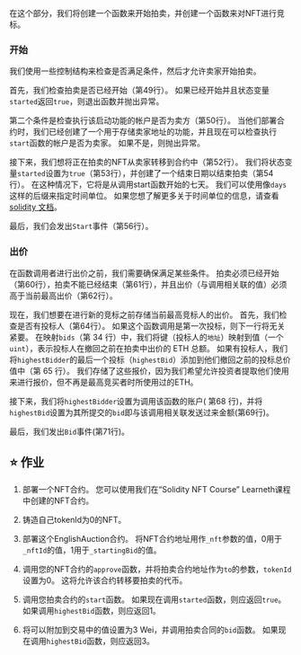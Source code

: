 在这个部分，我们将创建一个函数来开始拍卖，并创建一个函数来对NFT进行竞标。

### 开始

我们使用一些控制结构来检查是否满足条件，然后才允许卖家开始拍卖。

首先，我们检查拍卖是否已经开始（第49行）。 如果已经开始并且状态变量`started`返回`true`，则退出函数并抛出异常。

第二个条件是检查执行该启动功能的帐户是否为卖方（第50行）。 当他们部署合约时，我们已经创建了一个用于存储卖家地址的功能，并且现在可以检查执行`start`函数的帐户是否为卖家。 如果不是，则抛出异常。

接下来，我们想将正在拍卖的NFT从卖家转移到合约中（第52行）。
我们将状态变量`started`设置为`true`（第53行），并创建了一个结束日期以结束拍卖（第54行）。 在这种情况下，它将是从调用start函数开始的七天。 我们可以使用像`days`这样的后缀来指定时间单位。 如果您想了解更多关于时间单位的信息，请查看<a href="https://docs.soliditylang.org/en/latest/units-and-global-variables.html#time-units" target="_blank">solidity 文档</a>。

最后，我们会发出`Start`事件（第56行）。

### 出价

在函数调用者进行出价之前，我们需要确保满足某些条件。 拍卖必须已经开始（第60行），拍卖不能已经结束（第61行），并且出价（与调用相关联的值）必须高于当前最高出价（第62行）。

现在，我们想要在进行新的竞标之前存储当前最高竞标人的出价。
首先，我们检查是否有投标人（第64行）。 如果这个函数调用是第一次投标，则下一行将无关紧要。
在映射`bids`（第 34 行）中，我们将键（投标人的`地址`）映射到值（一个`uint`），表示投标人在撤回之前在拍卖中出价的 ETH 总额。
如果有投标人，我们将`highestBidder`的最后一个投标（`highestBid`）添加到他们撤回之前的投标总价值中（第 65 行）。
我们存储了这些报价，因为我们希望允许投资者提取他们使用来进行报价，但不再是最高竞买者时所使用过的ETH。

接下来，我们将`highestBidder`设置为调用该函数的账户( 第68 行)，并将`highestBid`设置为其所提交的`bid`即与该调用相关联发送过来金额(第69行)。

最后，我们发出`Bid`事件(第71行)。

## ⭐️ 作业

1. 部署一个NFT合约。 您可以使用我们在“Solidity NFT Course” Learneth课程中创建的NFT合约。

2. 铸造自己tokenId为0的NFT。

3. 部署这个EnglishAuction合约。 将NFT合约地址用作`_nft`参数的值，0用于`_nftId`的值，1用于`_startingBid`的值。

4. 调用您的NFT合约的`approve`函数，并将拍卖合约地址作为`to`的参数，`tokenId`设置为0。 这将允许该合约转移要拍卖的代币。

5. 调用您拍卖合约的`start`函数。 如果现在调用`started`函数，则应返回`true`。 如果调用`highestBid`函数，则应返回1。

6. 将可以附加到交易中的值设置为3 Wei，并调用拍卖合同的`bid`函数。 如果现在调用`highestBid`函数，则应返回3。
